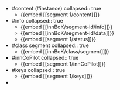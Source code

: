 - #content (#instance)
  collapsed:: true
	- {{embed [[segment 1/content]]}}
- #info
  collapsed:: true
	- {{embed [[innBoK/segment-id/info]]}}
	- {{embed [[innBoK/segment-id/data]]}}
	- {{embed [[segment 1/status]]}}
- #class segment
  collapsed:: true
	- {{embed [[innBoK/class/segment]]}}
- #innCoPilot
  collapsed:: true
	- {{embed [[segment 1/innCoPilot]]}}
- #keys
  collapsed:: true
	- {{embed [[segment 1/keys]]}}
-